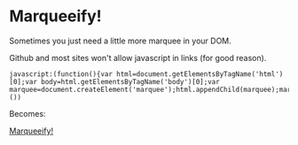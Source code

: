 Marqueeify!
===========

Sometimes you just need a little more marquee in your DOM.

Github and most sites won't allow javascript in links (for good reason).

    javascript:(function(){var html=document.getElementsByTagName('html')[0];var body=html.getElementsByTagName('body')[0];var marquee=document.createElement('marquee');html.appendChild(marquee);marquee.appendChild(body);}())

Becomes:

<a href="javascript:(function(){var marquee=document.createElement('marquee');document.getElementsByTagName('html')[0].appendChild(marquee);marquee.appendChild(html.getElementsByTagName('body')[0]);}())">Marqueeify!</a>


